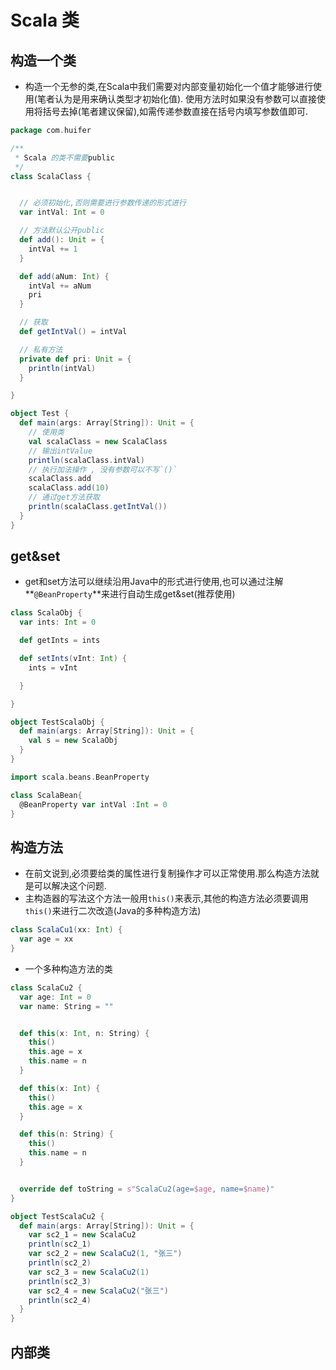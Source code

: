 # Scala 类
## 构造一个类
- 构造一个无参的类,在Scala中我们需要对内部变量初始化一个值才能够进行使用(笔者认为是用来确认类型才初始化值).
使用方法时如果没有参数可以直接使用将括号去掉(笔者建议保留),如需传递参数直接在括号内填写参数值即可.
```scala
package com.huifer

/**
 * Scala 的类不需要public
 */
class ScalaClass {


  // 必须初始化,否则需要进行参数传递的形式进行
  var intVal: Int = 0

  // 方法默认公开public
  def add(): Unit = {
    intVal += 1
  }

  def add(aNum: Int) {
    intVal += aNum
    pri
  }

  // 获取
  def getIntVal() = intVal

  // 私有方法
  private def pri: Unit = {
    println(intVal)
  }

}

object Test {
  def main(args: Array[String]): Unit = {
    // 使用类
    val scalaClass = new ScalaClass
    // 输出intValue
    println(scalaClass.intVal)
    // 执行加法操作 , 没有参数可以不写`()`
    scalaClass.add
    scalaClass.add(10)
    // 通过get方法获取
    println(scalaClass.getIntVal())
  }
}
```
## get&set
- get和set方法可以继续沿用Java中的形式进行使用,也可以通过注解**`@BeanProperty`**来进行自动生成get&set(推荐使用)
    
```scala
class ScalaObj {
  var ints: Int = 0

  def getInts = ints

  def setInts(vInt: Int) {
    ints = vInt

  }

}

object TestScalaObj {
  def main(args: Array[String]): Unit = {
    val s = new ScalaObj
  }
}
```
```scala
import scala.beans.BeanProperty

class ScalaBean{
  @BeanProperty var intVal :Int = 0
}
```

## 构造方法
- 在前文说到,必须要给类的属性进行复制操作才可以正常使用.那么构造方法就是可以解决这个问题.
- 主构造器的写法这个方法一般用`this()`来表示,其他的构造方法必须要调用`this()`来进行二次改造(Java的多种构造方法)
```scala
class ScalaCu1(xx: Int) {
  var age = xx
}
```  
- 一个多种构造方法的类
```scala
class ScalaCu2 {
  var age: Int = 0
  var name: String = ""


  def this(x: Int, n: String) {
    this()
    this.age = x
    this.name = n
  }

  def this(x: Int) {
    this()
    this.age = x
  }

  def this(n: String) {
    this()
    this.name = n
  }


  override def toString = s"ScalaCu2(age=$age, name=$name)"
}

object TestScalaCu2 {
  def main(args: Array[String]): Unit = {
    var sc2_1 = new ScalaCu2
    println(sc2_1)
    var sc2_2 = new ScalaCu2(1, "张三")
    println(sc2_2)
    var sc2_3 = new ScalaCu2(1)
    println(sc2_3)
    var sc2_4 = new ScalaCu2("张三")
    println(sc2_4)
  }
}
```
## 内部类